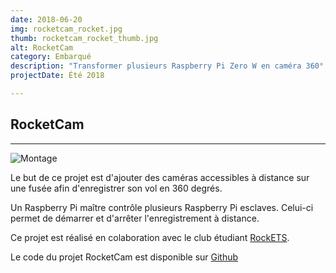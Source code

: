 ```yaml
---
date: 2018-06-20
img: rocketcam_rocket.jpg
thumb: rocketcam_rocket_thumb.jpg
alt: RocketCam
category: Embarqué
description: "Transformer plusieurs Raspberry Pi Zero W en caméra 360° accessible à distance"
projectDate: Été 2018

---
```


## RocketCam

---

![Montage]({{site.baseurl}}/img/portfolio/rocketcam_montage.jpg)

Le but de ce projet est d'ajouter des caméras accessibles à distance sur une fusée afin d'enregistrer
 son vol en 360 degrés.

Un Raspberry Pi maître contrôle plusieurs Raspberry Pi esclaves.
Celui-ci permet de démarrer et d'arrêter l'enregistrement à distance.

Ce projet est réalisé en colaboration avec le club étudiant [RockETS](http://clubrockets.ca).

Le code du projet RocketCam est disponible sur [Github <i class="fa fa-github"></i>](https://github.com/ClubCedille/RocketCam)
